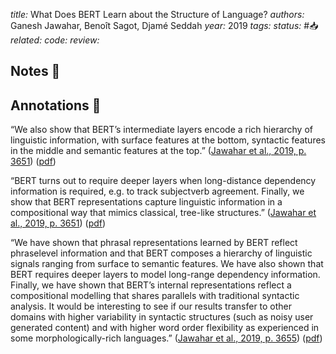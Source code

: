 *title:* What Does BERT Learn about the Structure of Language?
*authors:* Ganesh Jawahar, Benoît Sagot, Djamé Seddah
*year:* 2019
*tags:* 
*status:* #📥
*related:*
*code:*
*review:*

## Notes 📍

## Annotations 📖

“We also show that BERT’s intermediate layers encode a rich hierarchy of linguistic information, with surface features at the bottom, syntactic features in the middle and semantic features at the top.” ([Jawahar et al., 2019, p. 3651](zotero://select/library/items/WRNPXDVJ)) ([pdf](zotero://open-pdf/library/items/CEY6IR5F?page=1&annotation=BV7KMVHX))

“BERT turns out to require deeper layers when long-distance dependency information is required, e.g. to track subjectverb agreement. Finally, we show that BERT representations capture linguistic information in a compositional way that mimics classical, tree-like structures.” ([Jawahar et al., 2019, p. 3651](zotero://select/library/items/WRNPXDVJ)) ([pdf](zotero://open-pdf/library/items/CEY6IR5F?page=1&annotation=FQKFQWKR))

“We have shown that phrasal representations learned by BERT reflect phraselevel information and that BERT composes a hierarchy of linguistic signals ranging from surface to semantic features. We have also shown that BERT requires deeper layers to model long-range dependency information. Finally, we have shown that BERT’s internal representations reflect a compositional modelling that shares parallels with traditional syntactic analysis. It would be interesting to see if our results transfer to other domains with higher variability in syntactic structures (such as noisy user generated content) and with higher word order flexibility as experienced in some morphologically-rich languages.” ([Jawahar et al., 2019, p. 3655](zotero://select/library/items/WRNPXDVJ)) ([pdf](zotero://open-pdf/library/items/CEY6IR5F?page=5&annotation=8Z282GVT))